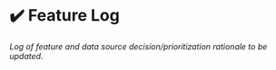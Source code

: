 # :heavy_check_mark: Feature Log
*Log of feature and data source decision/prioritization rationale to be updated.*